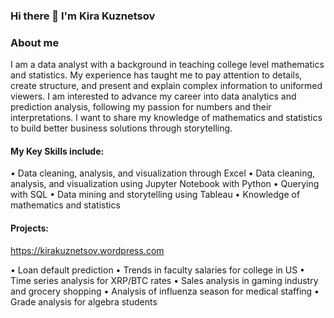 ### Hi there 👋 I'm Kira Kuznetsov

<!--
**kkuznetsov1024/kkuznetsov1024** is a ✨ _special_ ✨ repository because its `README.md` (this file) appears on your GitHub profile.

Here are some ideas to get you started:

- 🔭 I’m currently working on ...
- 🌱 I’m currently learning ...
- 👯 I’m looking to collaborate on ...
- 🤔 I’m looking for help with ...
- 💬 Ask me about ...
- 📫 How to reach me: ...
- 😄 Pronouns: ...
- ⚡ Fun fact: ...
-->

### About me
I am a data analyst with a background in teaching college level mathematics and statistics. My experience has taught me to pay attention to details, create structure, and present and explain complex information to uniformed viewers. I am interested to advance my career into data analytics and prediction analysis, following my passion for numbers and their interpretations. I want to share my knowledge of mathematics and statistics to build better business solutions through storytelling.

#### My Key Skills include:
•	Data cleaning, analysis, and visualization through Excel
•	Data cleaning, analysis, and visualization using Jupyter Notebook with Python
•	Querying with SQL
•	Data mining and storytelling using Tableau 
•	Knowledge of mathematics and statistics


#### Projects:
https://kirakuznetsov.wordpress.com

•	Loan default prediction
•	Trends in faculty salaries for college in US
•	Time series analysis for XRP/BTC rates
•	Sales analysis in gaming industry and grocery shopping
•	Analysis of influenza season for medical staffing
•	Grade analysis for algebra students 
